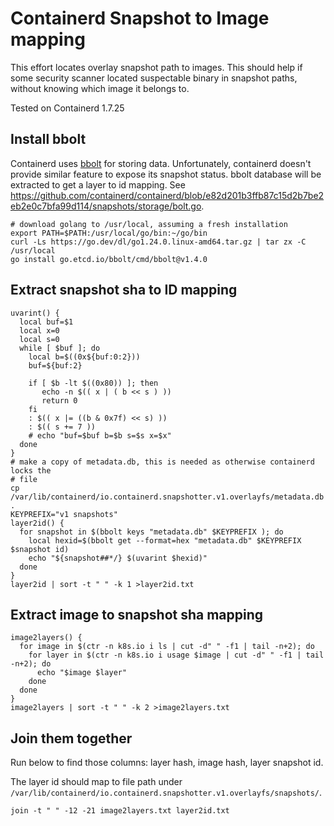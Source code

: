 # Containerd Snapshot to Image mapping

This effort locates overlay snapshot path to images. This should help if some
security scanner located suspectable binary in snapshot paths, without knowing
which image it belongs to.

Tested on Containerd 1.7.25

## Install bbolt

Containerd uses [bbolt](https://github.com/etcd-io/bbolt/tree/main) for storing
data. Unfortunately, containerd doesn't provide similar feature to expose its
snapshot status. bbolt database will be extracted to get a layer to id mapping.
See https://github.com/containerd/containerd/blob/e82d201b3ffb87c15d2b7be2eb2e0c7bfa99d114/snapshots/storage/bolt.go.

``` shell
# download golang to /usr/local, assuming a fresh installation
export PATH=$PATH:/usr/local/go/bin:~/go/bin
curl -Ls https://go.dev/dl/go1.24.0.linux-amd64.tar.gz | tar zx -C /usr/local 
go install go.etcd.io/bbolt/cmd/bbolt@v1.4.0
```

## Extract snapshot sha to ID mapping

``` shell
uvarint() {
  local buf=$1
  local x=0
  local s=0
  while [ $buf ]; do
    local b=$((0x${buf:0:2}))
    buf=${buf:2}

    if [ $b -lt $((0x80)) ]; then
       echo -n $(( x | ( b << s ) ))
       return 0
    fi
    : $(( x |= ((b & 0x7f) << s) ))
    : $(( s += 7 ))
    # echo "buf=$buf b=$b s=$s x=$x"
  done
}
# make a copy of metadata.db, this is needed as otherwise containerd locks the
# file
cp /var/lib/containerd/io.containerd.snapshotter.v1.overlayfs/metadata.db .
KEYPREFIX="v1 snapshots"
layer2id() {
  for snapshot in $(bbolt keys "metadata.db" $KEYPREFIX ); do
    local hexid=$(bbolt get --format=hex "metadata.db" $KEYPREFIX $snapshot id)
    echo "${snapshot##*/} $(uvarint $hexid)"
  done
}
layer2id | sort -t " " -k 1 >layer2id.txt
```

## Extract image to snapshot sha mapping

``` shell
image2layers() {
  for image in $(ctr -n k8s.io i ls | cut -d" " -f1 | tail -n+2); do
    for layer in $(ctr -n k8s.io i usage $image | cut -d" " -f1 | tail -n+2); do
      echo "$image $layer"
    done
  done
}
image2layers | sort -t " " -k 2 >image2layers.txt
```

## Join them together

Run below to find those columns: layer hash, image hash, layer snapshot id.

The layer id should map to file path under
`/var/lib/containerd/io.containerd.snapshotter.v1.overlayfs/snapshots/`.

``` shell
join -t " " -12 -21 image2layers.txt layer2id.txt
```
